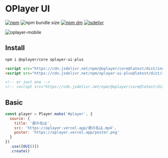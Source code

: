 # OPlayer UI

[![npm](https://img.shields.io/npm/v/oplayer-ui-plus?style=flat-square&label=oplayer-ui-plus)](https://www.npmjs.com/package/oplayer-ui-plus)
![npm bundle size](https://img.shields.io/bundlephobia/minzip/oplayer-ui-plus?style=flat-square)
[![npm dm](https://img.shields.io/npm/dm/oplayer-ui-plus?style=flat-square)](https://www.npmjs.com/package/oplayer-ui-plus)
[![jsdelivr](https://data.jsdelivr.com/v1/package/npm/oplayer-ui-plus/badge)](https://www.jsdelivr.com/package/npm/oplayer-ui-plus)

![oplayer-mobile](https://github.com/shiyiya/oplayer/raw/main/packages/ui/oplayer-ui-mobile.jpg)

## Install

```bash
npm i @oplayer/core oplayer-ui-plus
```

```html
<script src="https://cdn.jsdelivr.net/npm/@oplayer/core@latest/dist/index.min.js"></script>
<script src="https://cdn.jsdelivr.net/npm/oplayer-ui-plus@latest/dist/index.core.js"></script>

<!-- or just one -->
<!-- <script src="https://cdn.jsdelivr.net/npm/@oplayer/core@latest/dist/index.ui.js"></script> -->
```

## Basic

```js
const player = Player.make('#player', {
  source: {
    title: '君の名は',
    src: 'https://oplayer.vercel.app/君の名は.mp4',
    poster: 'https://oplayer.vercel.app/poster.png'
  }
})
  .use([OUI()])
  .create()
```
